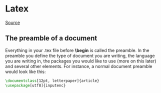 # Latex

[Source](https://www.overleaf.com/learn/latex/Learn_LaTeX_in_30_minutes)

## The preamble of a document

Everything in your .tex file before **\begin** is called the preamble. In the preamble you define the type of document you are writing, the language you are writing in, the packages you would like to use (more on this later) and several other elements. For instance, a normal document preamble would look like this:

```latex
\documentclass[12pt, letterpaper]{article}
\usepackage[utf8]{inputenc}
```

